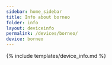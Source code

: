 ```yaml
---
sidebar: home_sidebar
title: Info about borneo
folder: info
layout: deviceinfo
permalink: /devices/borneo/
device: borneo
---
```

{% include templates/device_info.md %}
